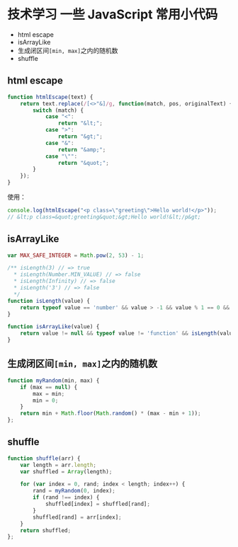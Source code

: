 # 技术学习 一些 JavaScript 常用小代码

- html escape
- isArrayLike
- 生成闭区间`[min, max]`之内的随机数
- shuffle

## html escape

```javascript
function htmlEscape(text) {
    return text.replace(/[<>"&]/g, function(match, pos, originalText) {
        switch (match) {
            case "<":
                return "&lt;";
            case ">":
                return "&gt;";
            case "&":
                return "&amp;";
            case "\"":
                return "&quot;";
        }
    });
}
```

使用：

```javascript
console.log(htmlEscape("<p class=\"greeting\">Hello world!</p>"));
// &lt;p class=&quot;greeting&quot;&gt;Hello world!&lt;/p&gt;
```

## isArrayLike

```javascript
var MAX_SAFE_INTEGER = Math.pow(2, 53) - 1;

/** isLength(3) // => true
  * isLength(Number.MIN_VALUE) // => false
  * isLength(Infinity) // => false
  * isLength('3') // => false
  */
function isLength(value) {
    return typeof value == 'number' && value > -1 && value % 1 == 0 && value <= MAX_SAFE_INTEGER
}

function isArrayLike(value) {
    return value != null && typeof value != 'function' && isLength(value.length)
}
```

## 生成闭区间`[min, max]`之内的随机数

```javascript
function myRandom(min, max) {
    if (max == null) {
        max = min;
        min = 0;
    }
    return min + Math.floor(Math.random() * (max - min + 1));
};
```

## shuffle

```javascript
function shuffle(arr) {
    var length = arr.length;
    var shuffled = Array(length);

    for (var index = 0, rand; index < length; index++) {
        rand = myRandom(0, index);
        if (rand !== index) {
            shuffled[index] = shuffled[rand];
        }
        shuffled[rand] = arr[index];
    }
    return shuffled;
};
```
